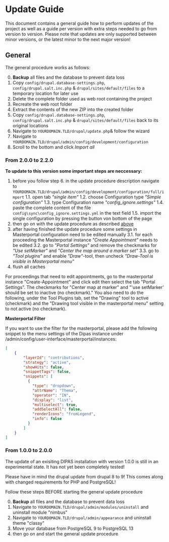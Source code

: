 # Update Guide
This document contains a general guide how to perform updates of the project as well as a guide per version with extra steps
needed to go from version to version. Please note that updates are only supported between minor versions, or the latest minor
to the next major version!

## General
The general procedure works as follows:

0. **Backup** all files and the database to prevent data loss
1. Copy `config/drupal.database-settings.php`, `config/drupal.salt.inc.php` & `drupal/sites/default/files` to a temporary location for later use
2. Delete the complete folder used as web root containing the project
3. Recreate the web root folder
4. Extract the contents of the new ZIP into the created folder
5. Copy `config/drupal.database-settings.php`, `config/drupal.salt.inc.php` & `drupal/sites/default/files` back to its original locations
6. Navigate to `YOURDOMAIN.TLD/drupal/update.php`& follow the wizard
7. Navigate to `YOURDOMAIN.TLD/drupal/admin/config/development/configuration`
8. Scroll to the bottom and click *Import all*

### From 2.0.0 to 2.2.0
**To update to this version some important steps are neccessary:**

1. before you follow step 6. in the update procedure description navigate to `YOURDOMAIN.TLD/drupal/admin/config/development/configuration/full/import`
  1.1. open tab *"single item"*
  1.2. choose Configuration type *"Simple configuration"*
  1.3. type Configuration name *"config_ignore.settings"*
  1.4. paste the complete content of the file `config\sync\config_ignore.settings.yml` in the text field
  1.5. import the single configuration by pressing the button von bottom of the page
2. then go on with the update procedure as described [above](#general)
3. after having finished the update procedure some settings in Masterportal configuration need to be edited manually
  3.1. for each proceeding the Masterportal instance *"Create Appointment"* needs to be edited
  3.2. go to *"Portal Settings"* and remove the checkmarks for *"Use setMarker"* and *"Center the map around a marker set"*
  3.3. go to *"Tool plugins"* and enable *"Draw"*-tool, then uncheck *"Draw-Tool is visible in Masterportal menu"*
4. flush all caches

For proceedings that need to edit appointments, go to the masterportal instance "Create-Appointment" and click edit then select the tab "Portal Settings". The checkmarks for "Center map at marker" and "'use setMarker' should be set to inactive (no checkmark)." You also need to do the following, under the Tool Plugins tab, set the "Drawing" tool to active (checkmark) and the "Drawing tool visible in the masterportal menu" setting to not active (no checkmark).

**Masterportal Filter**

If you want to use the filter for the masterportal, please add the following snippet to the menu settings of the Dipas instance under /admin/config/user-interface/masterportal/instances:

```json
[
    {
        "layerId": "contributions",
        "strategy": "active",
        "showHits": false,
        "snippetTags": false,
        "snippets": [
          {
            "type": "dropdown",
            "attrName": "Thema",
            "operator": "IN",
            "display": "list",
            "multiselect": true,
            "addSelectAll": false,
            "renderIcons": "fromLegend",
            "info": false
          }
        ]
    }
]
```

### From 1.0.0 to 2.0.0

The update of an exisiting DIPAS installation with version 1.0.0 is still in an experimental state.
It has not yet been completely tested!

Please have in mind the drupal update from drupal 8 to 9!
This comes along with changed requirements for PHP and PostgreSQL!

Follow these steps BEFORE starting the general update procedure

0. **Backup** all files and the database to prevent data loss
1. Navigate to `YOURDOMAIN.TLD/drupal/admin/modules/uninstall` and uninstall module "nimbus"
2. Navigate to `YOURDOMAIN.TLD/drupal/admin/appearance` and uninstall theme "classy"
3. Move your database from PostgreSQL 9 to PostgreSQL 13
4. then go on and start the general update procedure
